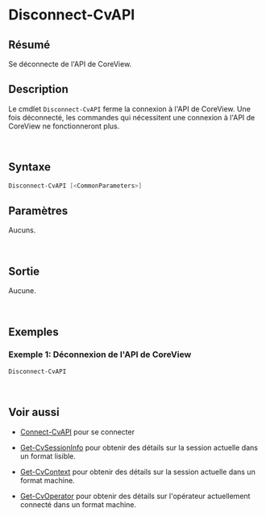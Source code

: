 # Disconnect-CvAPI

## Résumé

Se déconnecte de l'API de CoreView.

## Description

Le cmdlet `Disconnect-CvAPI` ferme la connexion à l'API de CoreView. Une fois
déconnecté, les commandes qui nécessitent une connexion à l'API de CoreView
ne fonctionneront plus.

<br>

## Syntaxe

```powershell
Disconnect-CvAPI [<CommonParameters>]
```

## Paramètres

Aucuns.

<br>

## Sortie

Aucune.

<br>

## Exemples

### Exemple 1: Déconnexion de l'API de CoreView

```powershell
Disconnect-CvAPI
```

<br>

## Voir aussi

- [Connect-CvAPI](fr/cmdlets/Connect-CvAPI.md) pour se connecter

- [Get-CvSessionInfo](fr/cmdlets/Get-CvSessionInfo.md) pour obtenir des détails sur la
  session actuelle dans un format lisible.

- [Get-CvContext](fr/cmdlets/Get-CvContext.md) pour obtenir des détails sur la session
  actuelle dans un format machine.

- [Get-CvOperator](fr/cmdlets/Get-CvOperator.md) pour obtenir des détails sur
  l'opérateur actuellement connecté dans un format machine.

[\[SecureString\]]: https://learn.microsoft.com/fr-ca/powershell/module/microsoft.powershell.security/convertto-securestring?view=powershell-7.4
